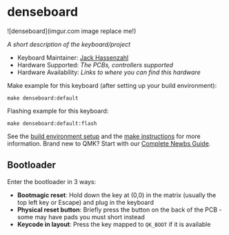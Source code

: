 # denseboard

![denseboard](imgur.com image replace me!)

*A short description of the keyboard/project*

* Keyboard Maintainer: [Jack Hassenzahl](https://github.com/jackhassenzahl)
* Hardware Supported: *The PCBs, controllers supported*
* Hardware Availability: *Links to where you can find this hardware*

Make example for this keyboard (after setting up your build environment):

    make denseboard:default

Flashing example for this keyboard:

    make denseboard:default:flash

See the [build environment setup](https://docs.qmk.fm/#/getting_started_build_tools) and the [make instructions](https://docs.qmk.fm/#/getting_started_make_guide) for more information. Brand new to QMK? Start with our [Complete Newbs Guide](https://docs.qmk.fm/#/newbs).

## Bootloader

Enter the bootloader in 3 ways:

* **Bootmagic reset**: Hold down the key at (0,0) in the matrix (usually the top left key or Escape) and plug in the keyboard
* **Physical reset button**: Briefly press the button on the back of the PCB - some may have pads you must short instead
* **Keycode in layout**: Press the key mapped to `QK_BOOT` if it is available
